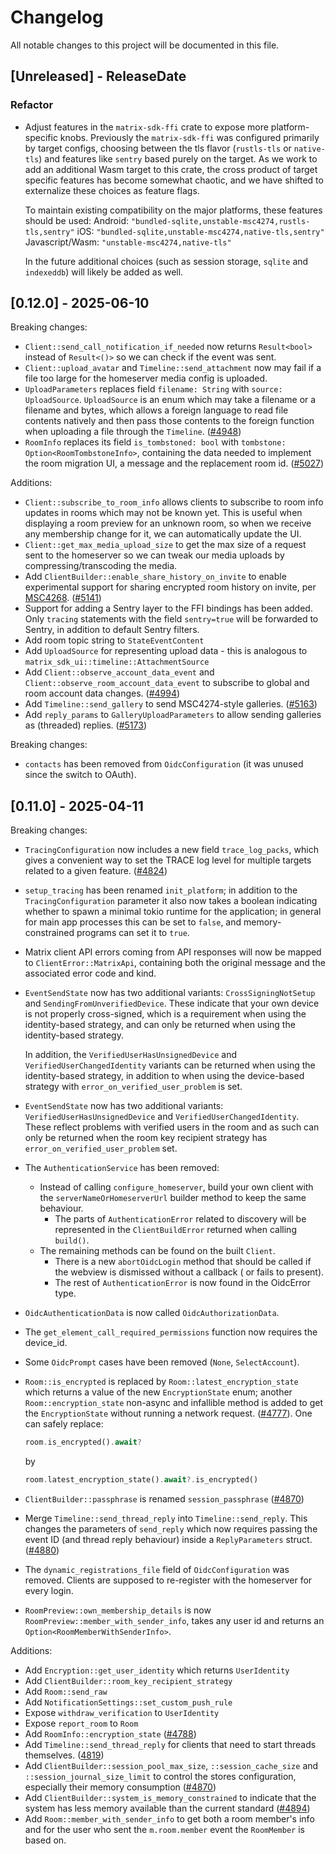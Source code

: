 # Changelog

All notable changes to this project will be documented in this file.

<!-- next-header -->

## [Unreleased] - ReleaseDate

### Refactor

- Adjust features in the `matrix-sdk-ffi` crate to expose more platform-specific knobs.
  Previously the `matrix-sdk-ffi` was configured primarily by target configs, choosing
  between the tls flavor (`rustls-tls` or `native-tls`) and features like `sentry` based 
  purely on the target. As we work to add an additional Wasm target to this crate,
  the cross product of target specific features has become somewhat chaotic, and we
  have shifted to externalize these choices as feature flags.

  To maintain existing compatibility on the major platforms, these features should be used:
  Android: `"bundled-sqlite,unstable-msc4274,rustls-tls,sentry"`
  iOS: `"bundled-sqlite,unstable-msc4274,native-tls,sentry"`
  Javascript/Wasm: `"unstable-msc4274,native-tls"`

  In the future additional choices (such as session storage, `sqlite` and `indexeddb`) 
  will likely be added as well.

## [0.12.0] - 2025-06-10

Breaking changes:

- `Client::send_call_notification_if_needed` now returns `Result<bool>` instead of `Result<()>` so we can check if 
  the event was sent.
- `Client::upload_avatar` and `Timeline::send_attachment` now may fail if a file too large for the homeserver media
  config is uploaded.
- `UploadParameters` replaces field `filename: String` with `source: UploadSource`.
  `UploadSource` is an enum which may take a filename or a filename and bytes, which
  allows a foreign language to read file contents natively and then pass those contents to
  the foreign function when uploading a file through the `Timeline`.
  ([#4948](https://github.com/matrix-org/matrix-rust-sdk/pull/4948))
- `RoomInfo` replaces its field `is_tombstoned: bool` with `tombstone: Option<RoomTombstoneInfo>`,
  containing the data needed to implement the room migration UI, a message and the replacement room id.
  ([#5027](https://github.com/matrix-org/matrix-rust-sdk/pull/5027))

Additions:

- `Client::subscribe_to_room_info` allows clients to subscribe to room info updates in rooms which may not be known yet. 
  This is useful when displaying a room preview for an unknown room, so when we receive any membership change for it, 
  we can automatically update the UI.
- `Client::get_max_media_upload_size` to get the max size of a request sent to the homeserver so we can tweak our media
  uploads by compressing/transcoding the media.
- Add `ClientBuilder::enable_share_history_on_invite` to enable experimental support for sharing encrypted room history on invite, per [MSC4268](https://github.com/matrix-org/matrix-spec-proposals/pull/4268).
  ([#5141](https://github.com/matrix-org/matrix-rust-sdk/pull/5141))
- Support for adding a Sentry layer to the FFI bindings has been added. Only `tracing` statements with
  the field `sentry=true` will be forwarded to Sentry, in addition to default Sentry filters.
- Add room topic string to `StateEventContent`
- Add `UploadSource` for representing upload data - this is analogous to `matrix_sdk_ui::timeline::AttachmentSource`
- Add `Client::observe_account_data_event` and `Client::observe_room_account_data_event` to
  subscribe to global and room account data changes.
  ([#4994](https://github.com/matrix-org/matrix-rust-sdk/pull/4994))
- Add `Timeline::send_gallery` to send MSC4274-style galleries.
  ([#5163](https://github.com/matrix-org/matrix-rust-sdk/pull/5163))
- Add `reply_params` to `GalleryUploadParameters` to allow sending galleries as (threaded) replies.
  ([#5173](https://github.com/matrix-org/matrix-rust-sdk/pull/5173))

Breaking changes:

- `contacts` has been removed from `OidcConfiguration` (it was unused since the switch to OAuth). 

## [0.11.0] - 2025-04-11

Breaking changes:

- `TracingConfiguration` now includes a new field `trace_log_packs`, which gives a convenient way
  to set the TRACE log level for multiple targets related to a given feature.
  ([#4824](https://github.com/matrix-org/matrix-rust-sdk/pull/4824))

- `setup_tracing` has been renamed `init_platform`; in addition to the `TracingConfiguration`
  parameter it also now takes a boolean indicating whether to spawn a minimal tokio runtime for the
  application; in general for main app processes this can be set to `false`, and memory-constrained
  programs can set it to `true`.

- Matrix client API errors coming from API responses will now be mapped to `ClientError::MatrixApi`, containing both the
  original message and the associated error code and kind.

- `EventSendState` now has two additional variants: `CrossSigningNotSetup` and
  `SendingFromUnverifiedDevice`. These indicate that your own device is not
  properly cross-signed, which is a requirement when using the identity-based
  strategy, and can only be returned when using the identity-based strategy.

  In addition, the `VerifiedUserHasUnsignedDevice` and
  `VerifiedUserChangedIdentity` variants can be returned when using the
  identity-based strategy, in addition to when using the device-based strategy
  with `error_on_verified_user_problem` is set.

- `EventSendState` now has two additional variants: `VerifiedUserHasUnsignedDevice` and
  `VerifiedUserChangedIdentity`. These reflect problems with verified users in the room
  and as such can only be returned when the room key recipient strategy has
  `error_on_verified_user_problem` set.

- The `AuthenticationService` has been removed:
    - Instead of calling `configure_homeserver`, build your own client with the `serverNameOrHomeserverUrl` builder
      method to keep the same behaviour.
        - The parts of `AuthenticationError` related to discovery will be represented in the `ClientBuildError` returned
          when calling `build()`.
    - The remaining methods can be found on the built `Client`.
        - There is a new `abortOidcLogin` method that should be called if the webview is dismissed without a callback (
          or fails to present).
        - The rest of `AuthenticationError` is now found in the OidcError type.

- `OidcAuthenticationData` is now called `OidcAuthorizationData`.

- The `get_element_call_required_permissions` function now requires the device_id.

- Some `OidcPrompt` cases have been removed (`None`, `SelectAccount`).

- `Room::is_encrypted` is replaced by `Room::latest_encryption_state`
  which returns a value of the new `EncryptionState` enum; another
  `Room::encryption_state` non-async and infallible method is added to get the
  `EncryptionState` without running a network request.
  ([#4777](https://github.com/matrix-org/matrix-rust-sdk/pull/4777)). One can
  safely replace:

  ```rust
  room.is_encrypted().await?
  ```

  by

  ```rust
  room.latest_encryption_state().await?.is_encrypted()
  ```

- `ClientBuilder::passphrase` is renamed `session_passphrase`
  ([#4870](https://github.com/matrix-org/matrix-rust-sdk/pull/4870/))

- Merge `Timeline::send_thread_reply` into `Timeline::send_reply`. This
  changes the parameters of `send_reply` which now requires passing the
  event ID (and thread reply behaviour) inside a `ReplyParameters` struct.
  ([#4880](https://github.com/matrix-org/matrix-rust-sdk/pull/4880/))

- The `dynamic_registrations_file` field of `OidcConfiguration` was removed.
  Clients are supposed to re-register with the homeserver for every login.

- `RoomPreview::own_membership_details` is now `RoomPreview::member_with_sender_info`, takes any user id and returns an `Option<RoomMemberWithSenderInfo>`.

Additions:

- Add `Encryption::get_user_identity` which returns `UserIdentity`
- Add `ClientBuilder::room_key_recipient_strategy`
- Add `Room::send_raw`
- Add `NotificationSettings::set_custom_push_rule`
- Expose `withdraw_verification` to `UserIdentity`
- Expose `report_room` to `Room`
- Add `RoomInfo::encryption_state`
  ([#4788](https://github.com/matrix-org/matrix-rust-sdk/pull/4788))
- Add `Timeline::send_thread_reply` for clients that need to start threads
  themselves.
  ([4819](https://github.com/matrix-org/matrix-rust-sdk/pull/4819))
- Add `ClientBuilder::session_pool_max_size`, `::session_cache_size` and `::session_journal_size_limit` to control the stores configuration, especially their memory consumption
  ([#4870](https://github.com/matrix-org/matrix-rust-sdk/pull/4870/))
- Add `ClientBuilder::system_is_memory_constrained` to indicate that the system
  has less memory available than the current standard
  ([#4894](https://github.com/matrix-org/matrix-rust-sdk/pull/4894))
- Add `Room::member_with_sender_info` to get both a room member's info and for the user who sent the `m.room.member` event the `RoomMember` is based on.
